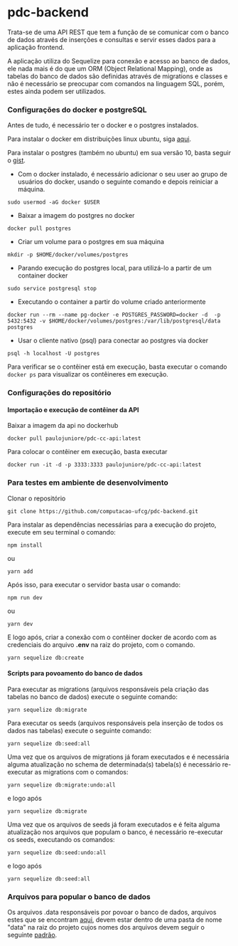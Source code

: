 # pdc-backend

Trata-se de uma API REST que tem a função de se comunicar com o banco de dados através de inserções e consultas e servir esses dados para a aplicação frontend.

A aplicação utiliza do Sequelize para conexão e acesso ao banco de dados, ele nada mais é do que um ORM (Object Relational Mapping), onde as tabelas do banco de dados são definidas através de migrations e classes e não é necessário se preocupar com comandos na linguagem SQL, porém, estes ainda podem ser utilizados.

### Configurações do docker e postgreSQL

Antes de tudo, é necessário ter o docker e o postgres instalados. 

Para instalar o docker em distribuições linux ubuntu, siga [aqui](https://docs.docker.com/engine/install/ubuntu/).

Para instalar o postgres (também no ubuntu) em sua versão 10, basta seguir o [gist](https://gist.github.com/paulojuniore/722a2d46814363f85ae526e800f2303d). 

- Com o docker instalado, é necessário adicionar o seu user ao grupo de usuários do docker, usando o seguinte comando e depois reiniciar a máquina.
```
sudo usermod -aG docker $USER
```

- Baixar a imagem do postgres no docker
```
docker pull postgres
```
- Criar um volume para o postgres em sua máquina
```
mkdir -p $HOME/docker/volumes/postgres
```
- Parando execução do postgres local, para utilizá-lo a partir de um container docker
```
sudo service postgresql stop
```
- Executando o container a partir do volume criado anteriormente
```
docker run --rm --name pg-docker -e POSTGRES_PASSWORD=docker -d  -p 5432:5432 -v $HOME/docker/volumes/postgres:/var/lib/postgresql/data postgres
```
- Usar o cliente nativo (psql) para conectar ao postgres via docker
```
psql -h localhost -U postgres
```
Para verificar se o contêiner está em execução, basta executar o comando ```docker ps``` para visualizar os contêineres em execução.

### Configurações do repositório

#### Importação e execução de contêiner da API

Baixar a imagem da api no dockerhub
```
docker pull paulojuniore/pdc-cc-api:latest
```

Para colocar o contêiner em execução, basta executar
```
docker run -it -d -p 3333:3333 paulojuniore/pdc-cc-api:latest
```

### Para testes em ambiente de desenvolvimento

Clonar o repositório
```
git clone https://github.com/computacao-ufcg/pdc-backend.git
```

Para instalar as dependências necessárias para a execução do projeto, execute em seu terminal o comando:
```
npm install
```
ou
```
yarn add
```

Após isso, para executar o servidor basta usar o comando:
```
npm run dev
```
ou
```
yarn dev
```

E logo após, criar a conexão com o contêiner docker de acordo com as credenciais do arquivo **.env** na raiz do projeto, com o comando.
```
yarn sequelize db:create
```

#### Scripts para povoamento do banco de dados

Para executar as migrations (arquivos responsáveis pela criação das tabelas no banco de dados) execute o seguinte comando:
```
yarn sequelize db:migrate
```

Para executar os seeds (arquivos responsáveis pela inserção de todos os dados nas tabelas) execute o seguinte comando:
```
yarn sequelize db:seed:all
```

Uma vez que os arquivos de migrations já foram executados e é necessária alguma atualização no schema de determinada(s) tabela(s) é necessário re-executar as migrations com o comandos:
```
yarn sequelize db:migrate:undo:all
```
e logo após
```
yarn sequelize db:migrate
```

Uma vez que os arquivos de seeds já foram executados e é feita alguma atualização nos arquivos que populam o banco, é necessário re-executar os seeds, executando os comandos:
```
yarn sequelize db:seed:undo:all
```
e logo após
```
yarn sequelize db:seed:all
```

### Arquivos para popular o banco de dados
Os arquivos .data responsáveis por povoar o banco de dados, arquivos estes que se encontram [aqui](https://drive.google.com/drive/u/1/folders/1o2DjGcPzf9wjGLZjmhIFK62DLl5suPW9), devem estar dentro de uma pasta de nome "data" na raiz do projeto cujos nomes dos arquivos devem seguir o seguinte [padrão](https://github.com/computacao-ufcg/pdc-coleta-de-dados/tree/master/tables). 